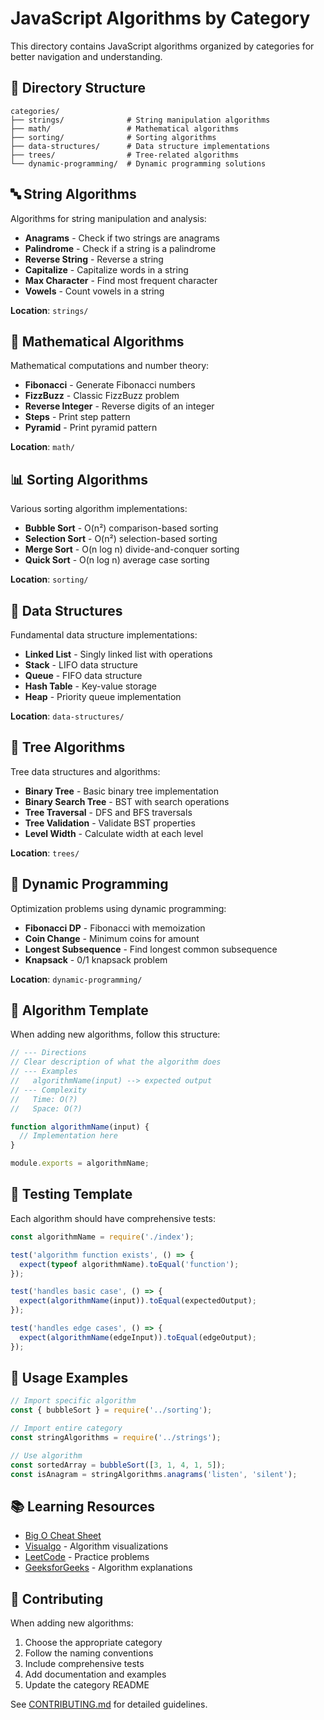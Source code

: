 # JavaScript Algorithms by Category

This directory contains JavaScript algorithms organized by categories for better navigation and understanding.

## 📁 Directory Structure

```
categories/
├── strings/              # String manipulation algorithms
├── math/                 # Mathematical algorithms
├── sorting/              # Sorting algorithms
├── data-structures/      # Data structure implementations
├── trees/                # Tree-related algorithms
└── dynamic-programming/  # Dynamic programming solutions
```

## 🔤 String Algorithms

Algorithms for string manipulation and analysis:

- **Anagrams** - Check if two strings are anagrams
- **Palindrome** - Check if a string is a palindrome
- **Reverse String** - Reverse a string
- **Capitalize** - Capitalize words in a string
- **Max Character** - Find most frequent character
- **Vowels** - Count vowels in a string

**Location**: `strings/`

## 🔢 Mathematical Algorithms

Mathematical computations and number theory:

- **Fibonacci** - Generate Fibonacci numbers
- **FizzBuzz** - Classic FizzBuzz problem
- **Reverse Integer** - Reverse digits of an integer
- **Steps** - Print step pattern
- **Pyramid** - Print pyramid pattern

**Location**: `math/`

## 📊 Sorting Algorithms

Various sorting algorithm implementations:

- **Bubble Sort** - O(n²) comparison-based sorting
- **Selection Sort** - O(n²) selection-based sorting  
- **Merge Sort** - O(n log n) divide-and-conquer sorting
- **Quick Sort** - O(n log n) average case sorting

**Location**: `sorting/`

## 🔗 Data Structures

Fundamental data structure implementations:

- **Linked List** - Singly linked list with operations
- **Stack** - LIFO data structure
- **Queue** - FIFO data structure
- **Hash Table** - Key-value storage
- **Heap** - Priority queue implementation

**Location**: `data-structures/`

## 🌳 Tree Algorithms

Tree data structures and algorithms:

- **Binary Tree** - Basic binary tree implementation
- **Binary Search Tree** - BST with search operations
- **Tree Traversal** - DFS and BFS traversals
- **Tree Validation** - Validate BST properties
- **Level Width** - Calculate width at each level

**Location**: `trees/`

## 🧮 Dynamic Programming

Optimization problems using dynamic programming:

- **Fibonacci DP** - Fibonacci with memoization
- **Coin Change** - Minimum coins for amount
- **Longest Subsequence** - Find longest common subsequence
- **Knapsack** - 0/1 knapsack problem

**Location**: `dynamic-programming/`

## 📝 Algorithm Template

When adding new algorithms, follow this structure:

```javascript
// --- Directions
// Clear description of what the algorithm does
// --- Examples
//   algorithmName(input) --> expected output
// --- Complexity
//   Time: O(?)
//   Space: O(?)

function algorithmName(input) {
  // Implementation here
}

module.exports = algorithmName;
```

## 🧪 Testing Template

Each algorithm should have comprehensive tests:

```javascript
const algorithmName = require('./index');

test('algorithm function exists', () => {
  expect(typeof algorithmName).toEqual('function');
});

test('handles basic case', () => {
  expect(algorithmName(input)).toEqual(expectedOutput);
});

test('handles edge cases', () => {
  expect(algorithmName(edgeInput)).toEqual(edgeOutput);
});
```

## 🚀 Usage Examples

```javascript
// Import specific algorithm
const { bubbleSort } = require('../sorting');

// Import entire category
const stringAlgorithms = require('../strings');

// Use algorithm
const sortedArray = bubbleSort([3, 1, 4, 1, 5]);
const isAnagram = stringAlgorithms.anagrams('listen', 'silent');
```

## 📚 Learning Resources

- [Big O Cheat Sheet](https://www.bigocheatsheet.com/)
- [Visualgo](https://visualgo.net/) - Algorithm visualizations
- [LeetCode](https://leetcode.com/) - Practice problems
- [GeeksforGeeks](https://www.geeksforgeeks.org/) - Algorithm explanations

## 🤝 Contributing

When adding new algorithms:

1. Choose the appropriate category
2. Follow the naming conventions
3. Include comprehensive tests
4. Add documentation and examples
5. Update the category README

See [CONTRIBUTING.md](../../CONTRIBUTING.md) for detailed guidelines.
